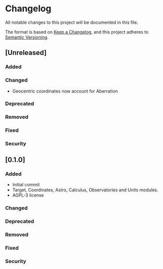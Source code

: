 # Changelog
All notable changes to this project will be documented in this file.

The format is based on [Keep a Changelog](https://keepachangelog.com/en/1.0.0/),
and this project adheres to [Semantic Versioning](https://semver.org/spec/v2.0.0.html).

## [Unreleased]

### Added

### Changed
- Geocentric coordinates now account for Aberration

### Deprecated

### Removed

### Fixed

### Security

## [0.1.0]

### Added
- Initial commit
- Target, Coordinates, Astro, Calculus, Observatories and Units modules.
- AGPL-3 license

### Changed

### Deprecated

### Removed

### Fixed

### Security
